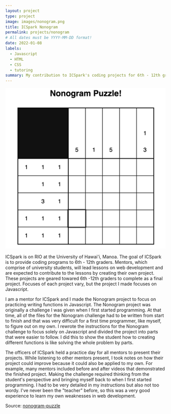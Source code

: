 ```yaml
---
layout: project
type: project
image: images/nonogram.png
title: ICSpark Nonogram
permalink: projects/nonogram
# All dates must be YYYY-MM-DD format!
date: 2022-01-08
labels:
  - Javascript
  - HTML
  - CSS
  - tutoring
summary: My contribution to ICSpark's coding projects for 6th - 12th graders.
---
```


<img class="ui medium right floated rounded image" src="../images/nonogram.png">

ICSpark is on RIO at the University of Hawai'i, Manoa. The goal of ICSpark is to provide coding programs to 6th - 12th graders. Mentors, which comprise of university students, will lead lessons on web development and are expected to contribute to the lessons by creating their own project. These projects are geared towared 6th -12th graders to complete as a final project. Focuses of each project vary, but the project I made focuses on Javascript.

I am a mentor for ICSpark and I made the Nonogram project to focus on practicing writing functions in Javascript. The Nonogram project was originally a challenge I was given when I first started programming. At that time, all of the files for the Nonogram challenge had to be written from start to finish and that was very difficult for a first time programmer, like myself, to figure out on my own. I rewrote the instructions for the Nonogram challenge to focus solely on Javascript and divided the project into parts that were easier to follow. I did this to show the student how to creating different functions is like solving the whole problem by parts.

The officers of ICSpark held a practice day for all mentors to present their projects. While listening to other mentors present, I took notes on how their project could improve because it could also be applied to my own. For example, many mentors included before and after videos that demonstrated the finished project. Making the challenge required thinking from the student's perspective and bringing myself back to when I first started programming. I had to be very detailed in my instructions but also not too wordy. I've never been the "teacher" before, so this was a very good experience to learn my own weaknesses in web development.
 
Source: <a href="https://github.com/michnotmeesh/icspark"><i class="large github icon"></i>nonogram-puzzle</a>
